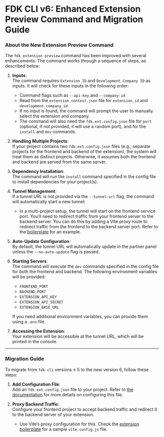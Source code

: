 # FDK CLI v6: Enhanced Extension Preview Command and Migration Guide

### About the New Extension Preview Command

The `fdk extension preview` command has been improved with several enhancements. The command works through a sequence of steps, as described below:

1. **Inputs**:  
   The command requires `Extension ID` and `Development Company ID` as inputs. It will check for these inputs in the following order:
   - Command flags such as `--api-key` and `--company-id`
   - Read from the `extension.context.json` file for `extension_id` and `development_company_id`
   - If no input is found, the command will prompt the user to manually select the extension and company.
   - The command will also need the `fdk.ext.config.json` file for `port` (optional, if not provided, it will use a random port), and for the `install` and `dev` commands.

2. **Handling Multiple Projects**:  
   If your project contains two `fdk.ext.config.json` files (e.g., separate projects for the frontend and backend of the extension), the system will treat them as distinct projects. Otherwise, it assumes both the frontend and backend are served from the same server.

3. **Dependency Installation**:  
   The command will run the `install` command specified in the config file to install dependencies for your project(s).

4. **Tunnel Management**:  
   If a tunnel URL is not provided via the `--tunnel-url` flag, the command will automatically start a new tunnel:
   - In a multi-project setup, the tunnel will start on the frontend service port. You’ll need to redirect traffic from your frontend server to the backend server. You can do this by adding a Vite proxy route to redirect traffic from the frontend to the backend server port. Refer to the [boilerplate](https://github.com/gofynd/example-extension-react) for an example.

5. **Auto-Update Configuration**:  
   By default, the tunnel URL will automatically update in the partner panel unless the `--no-auto-update` flag is passed.

6. **Starting Servers**:  
   The command will execute the `dev` commands specified in the config file for both the frontend and backend. The following environment variables will be provided:
   - `FRONTEND_PORT`
   - `BACKEND_PORT`
   - `EXTENSION_API_KEY`
   - `EXTENSION_API_SECRET`
   - `EXTENSION_BASE_URL`

   If you need additional environment variables, you can provide them using a `.env` file.

7. **Accessing the Extension**:  
   Your extension will be accessible at the tunnel URL, which will be printed in the console.

---

### Migration Guide

To migrate from `fdk-cli` versions ≤ 5 to the new version 6, follow these steps:

1. **Add Configuration File**:  
   Add an `fdk.ext.config.json` file to your project. Refer to [the documentation](./fdk-extension-config.md) for more details on configuring this file.

2. **Proxy Backend Traffic**:  
   Configure your frontend project to accept backend traffic and redirect it to the backend server of your extension.
   - Use Vite’s proxy configuration for this. Check the [extension boilerplate](https://github.com/gofynd/example-extension-react) for a sample `vite.config.js` file.
